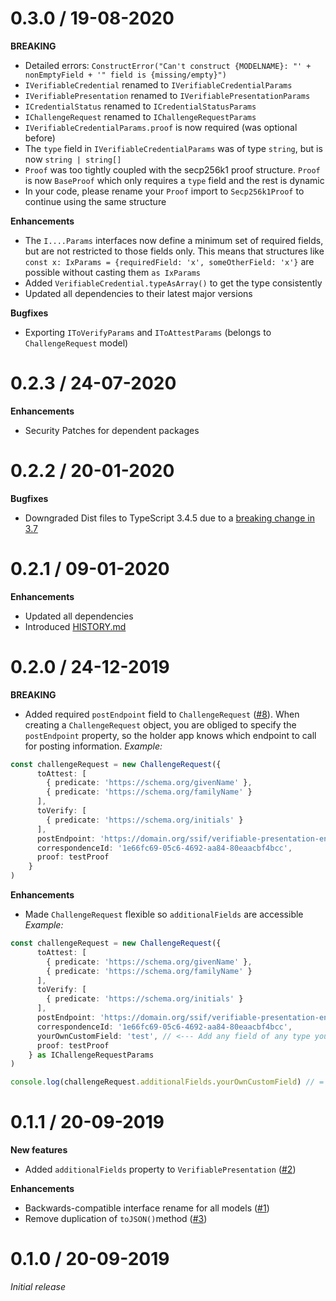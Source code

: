 # 0.3.0 / 19-08-2020

**BREAKING**
- Detailed errors: `ConstructError("Can't construct {MODELNAME}: "' + nonEmptyField + '" field is {missing/empty}")`
- `IVerifiableCredential` renamed to `IVerifiableCredentialParams`
- `IVerifiablePresentation` renamed to `IVerifiablePresentationParams`
- `ICredentialStatus` renamed to `ICredentialStatusParams`
- `IChallengeRequest` renamed to `IChallengeRequestParams`
- `IVerifiableCredentialParams.proof` is now required (was optional before)
- The `type` field in `IVerifiableCredentialParams` was of type `string`, but is now `string | string[]`
- `Proof` was too tightly coupled with the secp256k1 proof structure. `Proof` is now `BaseProof` which only requires a `type` field and the rest is dynamic
- In your code, please rename your `Proof` import to `Secp256k1Proof` to continue using the same structure

**Enhancements**
- The `I....Params` interfaces now define a minimum set of required fields, but are not restricted to those fields only.
This means that structures like `const x: IxParams = {requiredField: 'x', someOtherField: 'x'}` are possible without casting them `as IxParams`
- Added `VerifiableCredential.typeAsArray()` to get the type consistently
- Updated all dependencies to their latest major versions

**Bugfixes**
- Exporting `IToVerifyParams` and `IToAttestParams` (belongs to `ChallengeRequest` model)

# 0.2.3 / 24-07-2020

**Enhancements**
- Security Patches for dependent packages

# 0.2.2 / 20-01-2020

**Bugfixes**
- Downgraded Dist files to TypeScript 3.4.5 due to a [breaking change in 3.7](https://github.com/microsoft/TypeScript/issues/33939)

# 0.2.1 / 09-01-2020

**Enhancements**
- Updated all dependencies
- Introduced [HISTORY.md](HISTORY.md)

# 0.2.0 / 24-12-2019

**BREAKING**
- Added required `postEndpoint` field to `ChallengeRequest` ([#8](https://github.com/rabobank-blockchain/vp-toolkit-models/issues/8)). When creating a `ChallengeRequest` object, you are obliged to specify the `postEndpoint` property, so the holder app knows which endpoint to call for posting information.
*Example:*
```ts
const challengeRequest = new ChallengeRequest({
      toAttest: [
        { predicate: 'https://schema.org/givenName' },
        { predicate: 'https://schema.org/familyName' }
      ],
      toVerify: [
        { predicate: 'https://schema.org/initials' }
      ],
      postEndpoint: 'https://domain.org/ssif/verifiable-presentation-endpoint', // <--- New field
      correspondenceId: '1e66fc69-05c6-4692-aa84-80eaacbf4bcc',
      proof: testProof
    }
)
```

**Enhancements**

- Made `ChallengeRequest` flexible so `additionalFields` are accessible
*Example:*
```ts
const challengeRequest = new ChallengeRequest({
      toAttest: [
        { predicate: 'https://schema.org/givenName' },
        { predicate: 'https://schema.org/familyName' }
      ],
      toVerify: [
        { predicate: 'https://schema.org/initials' }
      ],
      postEndpoint: 'https://domain.org/ssif/verifiable-presentation-endpoint',
      correspondenceId: '1e66fc69-05c6-4692-aa84-80eaacbf4bcc',
      yourOwnCustomField: 'test', // <--- Add any field of any type you'd like
      proof: testProof
    } as IChallengeRequestParams
)

console.log(challengeRequest.additionalFields.yourOwnCustomField) // = test
```

# 0.1.1 / 20-09-2019

**New features**
- Added `additionalFields` property to `VerifiablePresentation` ([#2](https://github.com/rabobank-blockchain/vp-toolkit-models/issues/2))

**Enhancements**
- Backwards-compatible interface rename for all models ([#1](https://github.com/rabobank-blockchain/vp-toolkit-models/issues/1))
- Remove duplication of `toJSON()`method ([#3](https://github.com/rabobank-blockchain/vp-toolkit-models/issues/3))

# 0.1.0 / 20-09-2019

*Initial release*
